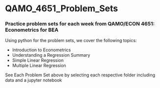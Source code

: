 # QAMO_4651_Problem_Sets
### Practice problem sets for each week from QAMO/ECON 4651: Econometrics for BEA

Using python for the problem sets, we cover the following topics: 
 - Introduction to Econometrics
 - Understanding a Regression Summary
 - Simple Linear Regression
 - Multiple Linear Regression

See Each Problem Set above by selecting each respective folder including data and a jupyter notebook
